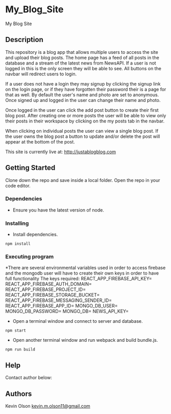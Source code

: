 # My_Blog_Site

My Blog Site

## Description

This repository is a blog app that allows multiple users to access the site and upload their blog posts. The home page has a feed of all posts in the database and a stream of the latest news from NewsAPI. If a user is not logged in this is the only screen they will be able to see. All buttons on the navbar will redirect users to login.

If a user does not have a login they may signup by clicking the signup link on the login page, or if they have forgotten their password their is a page for that as well. By default the user's name and photo are set to anonymous. Once signed up and logged in the user can change their name and photo.

Once logged in the user can click the add post button to create their first blog post. After creating one or more posts the user will be able to view only their posts in their workspace by clicking on the my posts tab in the navbar.

When clicking on individual posts the user can view a single blog post. If the user owns the blog post a button to update and/or delete the post will appear at the bottom of the post.

This site is currently live at: http://justablogblog.com

## Getting Started

Clone down the repo and save inside a local folder. Open the repo in your code editor.

### Dependencies

* Ensure you have the latest version of node.

### Installing

* Install dependencies.
```
npm install
```

### Executing program
*There are several environmental variables used in order to access firebase and the mongodb user will have to create their own keys in order to have full functionality
The keys required:
REACT_APP_FIREBASE_API_KEY=
REACT_APP_FIREBASE_AUTH_DOMAIN=
REACT_APP_FIREBASE_PROJECT_ID=
REACT_APP_FIREBASE_STORAGE_BUCKET=
REACT_APP_FIREBASE_MESSAGING_SENDER_ID=
REACT_APP_FIREBASE_APP_ID=
MONGO_DB_USER=
MONGO_DB_PASSWORD=
MONGO_DB=
NEWS_API_KEY=

* Open a terminal window and connect to server and database.
```
npm start
```
* Open another terminal window and run webpack and build bundle.js.
```
npm run build
```

## Help

Contact author below:

## Authors

Kevin Olson
kevin.m.olson11@gmail.com
